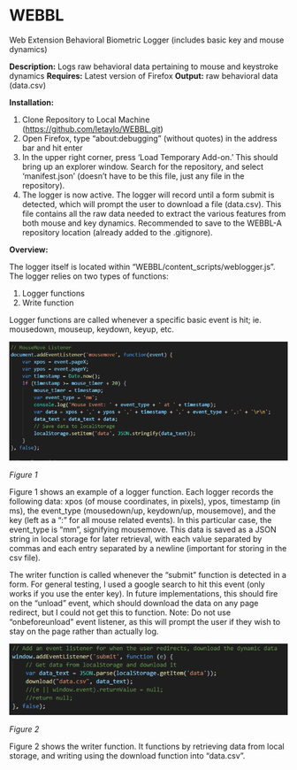 # WEBBL
Web Extension Behavioral Biometric Logger (includes basic key and mouse dynamics)

**Description:** Logs raw behavioral data pertaining to mouse and keystroke dynamics
**Requires:** Latest version of Firefox
**Output:** raw behavioral data (data.csv)

**Installation:**
  1.  Clone Repository to Local Machine (https://github.com/letaylo/WEBBL.git)
  2.  Open Firefox, type “about:debugging”  (without quotes) in the address bar and hit enter
  3.  In the upper right corner, press ‘Load Temporary Add-on.’ This should bring up an explorer window. Search for the repository, and select ‘manifest.json’ (doesn’t have to be this file, just any file in the repository). 
  4.  The logger is now active. The logger will record until a form submit is detected, which will prompt the user to download a file (data.csv). This file contains all the raw data needed to extract the various features from both mouse and key dynamics. Recommended to save to the WEBBL-A repository location (already added to the .gitignore).


**Overview:**

The logger itself is located within “WEBBL/content_scripts/weblogger.js”. The logger relies on two types of functions:
  1.  Logger functions
  2.  Write function

Logger functions are called whenever a specific basic event is hit; ie. mousedown, mouseup, keydown, keyup, etc.

![alt text](https://raw.githubusercontent.com/letaylo/WEBBL/master/README/logger_ex.PNG?token=AG5EVQJ5MAZVYFDFDAWZMUS4XXOQ4)

_Figure 1_

Figure 1 shows an example of a logger function. Each logger records the following data: xpos (of mouse coordinates, in pixels), ypos, timestamp (in ms), the event_type (mousedown/up, keydown/up, mousemove), and the key (left as a “:” for all mouse related events). In this particular case, the event_type is “mm”, signifying mousemove. This data is saved as a JSON string in local storage for later retrieval, with each value separated by commas and each entry separated by a newline (important for storing in the csv file).

The writer function is called whenever the “submit” function is detected in a form. For general testing, I used a google search to hit this event (only works if you use the enter key). In future implementations, this should fire on the “unload” event, which should download the data on any page redirect, but I could not get this to function. Note: Do not use “onbeforeunload” event listener, as this will prompt the user if they wish to stay on the page rather than actually log.

![alt text](https://raw.githubusercontent.com/letaylo/WEBBL/master/README/writer_ex.PNG?token=AG5EVQOXJH2D7O6SLVZGM6C4XXONM)

_Figure 2_

Figure 2 shows the writer function. It functions by retrieving data from local storage, and writing using the download function into “data.csv”.
